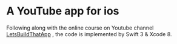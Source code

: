 # A YouTube app for ios

Following along with the online course on Youtube channel [LetsBuildThatApp](https://www.youtube.com/watch?v=3Xv1mJvwXok&list=PL0dzCUj1L5JGKdVUtA5xds1zcyzsz7HLj)
, the code is implemented by Swift 3 & Xcode 8.

